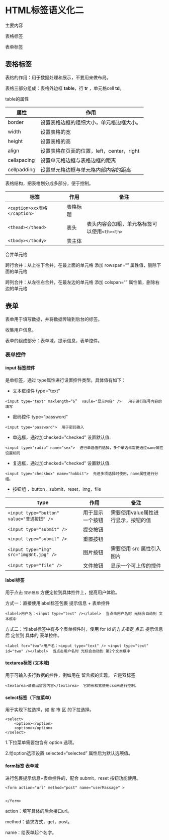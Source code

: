 # HTML标签语义化二

主要内容

表格标签

表单标签



## 表格标签

表格的作用：用于数据处理和展示，不要用来做布局。

表格三部分组成：表格外边框 **table**，行 **tr** ，单元格cell **td**。

table的属性

| 属性        | 作用                                      |
| ----------- | ----------------------------------------- |
| border      | 设置表格边框的粗细大小，单元格边框大小。  |
| width       | 设置表格的宽                              |
| height      | 设置表格的高                              |
| align       | 设置表格在页面的位置，left，center，right |
| cellspacing | 设置单元格边框与表格边框的距离            |
| cellpadding | 设置单元格边框与单元格内部内容的距离      |

表格结构，把表格划分成多部分，便于控制。

| 标签                         | 作用     | 备注                                         |
| ---------------------------- | -------- | -------------------------------------------- |
| `<caption>xxx表格</caption>` | 表格标题 |                                              |
| `<thead></thead>`            | 表头     | 表头内容会加粗，单元格标签可以使用`<th><th>` |
| `<tbody></tbody>`            | 表主体   |                                              |

合并单元格

跨行合并：从上往下合并，在最上面的单元格 添加 rowspan=“”  属性值，删除下面的单元格

跨列合并：从左往右合并，在最左边的单元格 添加 colspan=“”  属性值，删除右边的单元格



## 表单

表单用于填写数据，并将数据传输到后台的标签。

收集用户信息。



表单的组成部分：表单域，提示信息，表单控件。



### 表单控件

#### input 标签控件

是单标签，通过 type属性进行设置控件类型。具体值有如下：

* 文本框控件  type="text"

```
<input type="text" maxlength=“6”  vaule="显示内容" />   用于进行账号内容的填写
```

* 密码控件  type=“password”

```
<input type="password">  用于密码输入
```

* 单选框，通过加checked="checked" 设置默认值.

```
<input type="radio" name="sex">  进行单选值的选择，多个单选框需要通过name属性设置相同
```

* 复选框，通过加checked="checked" 设置默认值.

```
<input type="checkbox" name="hobbit">  先进多项选择时使用，name属性进行分组。
```

* 按钮组 ，button，submit，reset，img，file

| type                                       | 作用             | 备注                                |
| ------------------------------------------ | ---------------- | ----------------------------------- |
| `<input type="button" value="普通按钮" />` | 用于显示一个按钮 | 需要使用value属性进行显示，按钮的值 |
| `<input type="submit" />`                  | 提交按钮         |                                     |
| `<input type="submit" />`                  | 重置按钮         |                                     |
| `<input type="img" src="imgBnt.jpg" />`    | 图片按钮         | 需要使用 src 属性引入图片           |
| `<input type="file" />`                    | 文件按钮         | 显示一个可上传的控件                |



#### label标签

用于点击 `提示信息` 方便定位到具体控件上，提高用户体验。

方式一：直接使用label标签包裹 提示信息 + 表单控件

```
<label>用户名：<input type="text" /></label>  当点击用户名时 光标会自动到 文本框中
```

方式二：当label标签中有多个表单控件时，使用 for id 的方式指定 点击 提示信息后 定位到 具体的 表单控件。

```
<label for="two">用户名：<input type="text" /> <input type="text" id="two" /></label>  当点击用户名时 光标会自动到 第2个文本框中
```



#### textarea标签 (文本域)

用于可输入多行数据的控件，例如用在 留言板的实现。 它是双标签

```
<textarea>请输出留言内容</textarea>  它的长和宽使用css来进行控制。
```



#### select标签（下拉菜单）

用于实现下拉选择，如 省 市  区 的下拉选择。

```
<select>
	<option></option>
	<option></option>
</select>
```

1.下拉菜单需要包含有 option 选项。

2.给option选项设置 selected=“selected” 属性后为默认选项值。



#### form标签  表单域

进行包裹提示信息+表单控件的，配合 submit，reset 按钮功能使用。

```
<form action="url" method="post" name="userMassage" >


</form>
```

action：填写具体的后台接口url。

method：请求方式，get，post。

name：给表单起个名字。

